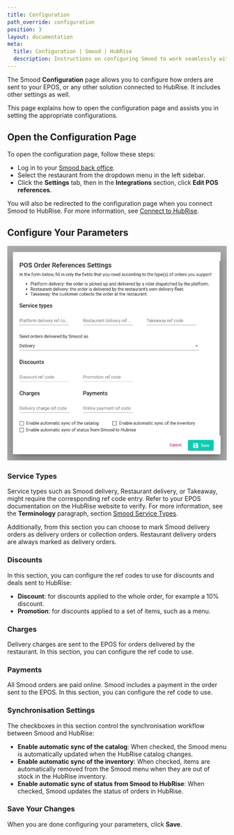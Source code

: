 ```yaml
---
title: Configuration
path_override: configuration
position: 3
layout: documentation
meta:
  title: Configuration | Smood | HubRise
  description: Instructions on configuring Smood to work seamlessly with your EPOS or other apps connected to HubRise. Configuration is simple.
---
```


The Smood **Configuration** page allows you to configure how orders are sent to your EPOS, or any other solution connected to HubRise. It includes other settings as well.

This page explains how to open the configuration page and assists you in setting the appropriate configurations.

## Open the Configuration Page

To open the configuration page, follow these steps:

- Log in to your [Smood back office](https://manager.smood.ch/).
- Select the restaurant from the dropdown menu in the left sidebar.
- Click the **Settings** tab, then in the **Integrations** section, click **Edit POS references**.

You will also be redirected to the configuration page when you connect Smood to HubRise. For more information, see [Connect to HubRise](/apps/smood/connect-hubrise).

## Configure Your Parameters

![Smood configuration page](./images/003-configuration.png)

### Service Types

Service types such as Smood delivery, Restaurant delivery, or Takeaway, might require the corresponding ref code entry. Refer to your EPOS documentation on the HubRise website to verify. For more information, see the **Terminology** paragraph, section [Smood Service Types](/apps/smood/terminology#smood-service-types).

Additionally, from this section you can choose to mark Smood delivery orders as delivery orders or collection orders. Restaurant delivery orders are always marked as delivery orders.

### Discounts

In this section, you can configure the ref codes to use for discounts and deals sent to HubRise:

- **Discount**: for discounts applied to the whole order, for example a 10% discount.
- **Promotion**: for discounts applied to a set of items, such as a menu.

### Charges

Delivery charges are sent to the EPOS for orders delivered by the restaurant. In this section, you can configure the ref code to use.

### Payments

All Smood orders are paid online. Smood includes a payment in the order sent to the EPOS. In this section, you can configure the ref code to use.

### Synchronisation Settings

The checkboxes in this section control the synchronisation workflow between Smood and HubRise:

- **Enable automatic sync of the catalog**: When checked, the Smood menu is automatically updated when the HubRise catalog changes.
- **Enable automatic sync of the inventory**: When checked, items are automatically removed from the Smood menu when they are out of stock in the HubRise inventory.
- **Enable automatic sync of status from Smood to HubRise**: When checked, Smood updates the status of orders in HubRise.

### Save Your Changes

When you are done configuring your parameters, click **Save**.
